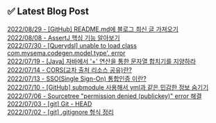 
## ✅ Latest Blog Post

[2022/08/29 - [GitHub] README.md에 블로그 최신 글 가져오기](https://dkswnkk.tistory.com/622) <br/>
[2022/08/08 - AssertJ 핵심 기능 알아보기](https://dkswnkk.tistory.com/595) <br/>
[2022/07/30 - [Querydsl] unable to load class com.mysema.codegen.model.type'. error](https://dkswnkk.tistory.com/593) <br/>
[2022/07/19 - [Java] 자바에서 '+' 연산을 통한 문자열 합치기를 지양하라](https://dkswnkk.tistory.com/584) <br/>
[2022/07/14 - CORS(교차 출처 리소스 공유)란?](https://dkswnkk.tistory.com/583) <br/>
[2022/07/13 - SSO(Single Sign-On) 통합인증 이란?](https://dkswnkk.tistory.com/581) <br/>
[2022/07/10 - [GitHub] submodule 사용해서 yml과 같은 민감한 정보 숨기기](https://dkswnkk.tistory.com/578) <br/>
[2022/07/06 - Sourcetree "permission denied (publickey)" error 해결](https://dkswnkk.tistory.com/577) <br/>
[2022/07/03 - [git] Git - HEAD](https://dkswnkk.tistory.com/576) <br/>
[2022/07/02 - [git] .gitignore 형식 정리](https://dkswnkk.tistory.com/575) <br/>
